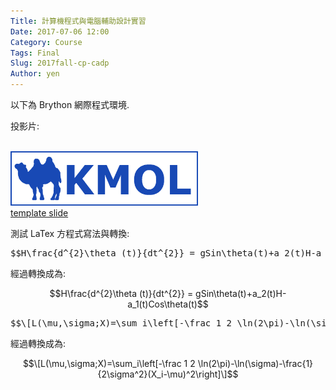 ```yaml
---
Title: 計算機程式與電腦輔助設計實習
Date: 2017-07-06 12:00
Category: Course
Tags: Final
Slug: 2017fall-cp-cadp
Author: yen
---
```


以下為 Brython 網際程式環境.

<!-- PELICAN_END_SUMMARY -->

<!-- 導入 Brython 標準程式庫 -->
 
<script src="./../data/Brython-3.3.1/brython.js"></script>
<script src="./../data/Brython-3.3.1/brython_stdlib.js"></script>

<!-- 啟動 Brython -->

<script>
window.onload=function(){
// 設定 data/py 為共用程式路徑
brython({debug:1, pythonpath:['./../data/py']});
}
</script>

<p>投影片:</p>
<div id="container1"></div>

<script type="text/python3">
from browser import document, html
container1 = document['container1']
adata = open("./../data/1a_list.txt").read()
alist = adata.splitlines()
n = 0
for stud_num in alist:
    mlink = html.A(stud_num, href="http://s"+str(stud_num)+".github.io/2017springwcm_hw")
    mlink += " | "
    n = n +1
    if n%8 == 0:
        mlink += html.BR()
    container1 <= mlink
</script>

<!-- 在 blog 中引用圖檔, 只要往外跳一層即可跳出 blog 目錄 -->

<br />
<img src="./../data/logo/kmol_1172x340_blue_3yrs.png" width="300"></img>

<br />
<a href="./../slides/template_slide.html">template slide</a>

測試 LaTex 方程式寫法與轉換:

<pre class="brush: jscript">
$$H\frac{d^{2}\theta (t)}{dt^{2}} = gSin\theta(t)+a_2(t)H-a_1(t)Cos\theta(t)$$
</pre>

經過轉換成為:

$$H\frac{d^{2}\theta (t)}{dt^{2}} = gSin\theta(t)+a_2(t)H-a_1(t)Cos\theta(t)$$

<pre class="brush: jscript">
$$\[L(\mu,\sigma;X)=\sum_i\left[-\frac 1 2 \ln(2\pi)-\ln(\sigma)-\frac{1}{2\sigma^2}(X_i-\mu)^2\right]\]$$
</pre>

經過轉換成為:

$$\[L(\mu,\sigma;X)=\sum_i\left[-\frac 1 2 \ln(2\pi)-\ln(\sigma)-\frac{1}{2\sigma^2}(X_i-\mu)^2\right]\]$$
